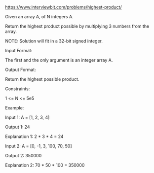 https://www.interviewbit.com/problems/highest-product/



Given an array A, of N integers A.

Return the highest product possible by multiplying 3 numbers from the array.

NOTE: Solution will fit in a 32-bit signed integer.


Input Format:

The first and the only argument is an integer array A.

Output Format:

Return the highest possible product.

Constraints:

1 <= N <= 5e5

Example:

Input 1:
A = [1, 2, 3, 4]

Output 1:
24

Explanation 1:
2 * 3 * 4 = 24

Input 2:
A = [0, -1, 3, 100, 70, 50]

Output 2:
350000

Explanation 2:
70 * 50 * 100 = 350000

